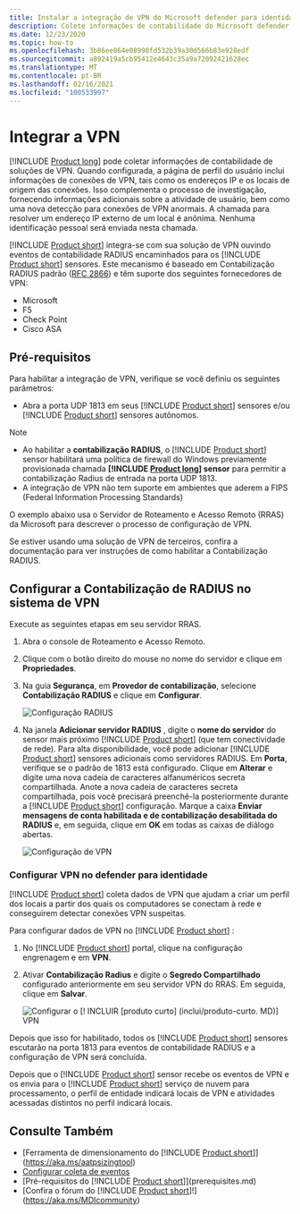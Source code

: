 ```yaml
---
title: Instalar a integração de VPN do Microsoft defender para identidade
description: Colete informações de contabilidade do Microsoft defender para identidade integrando uma VPN.
ms.date: 12/23/2020
ms.topic: how-to
ms.openlocfilehash: 3b86ee864e08998fd532b39a30d566b83e928edf
ms.sourcegitcommit: a892419a5cb95412e4643c35a9a72092421628ec
ms.translationtype: MT
ms.contentlocale: pt-BR
ms.lasthandoff: 02/16/2021
ms.locfileid: "100533997"
---
```

# <a name="integrate-vpn"></a>Integrar a VPN

[!INCLUDE [Product long](includes/product-long.md)] pode coletar informações de contabilidade de soluções de VPN. Quando configurada, a página de perfil do usuário inclui informações de conexões de VPN, tais como os endereços IP e os locais de origem das conexões. Isso complementa o processo de investigação, fornecendo informações adicionais sobre a atividade de usuário, bem como uma nova detecção para conexões de VPN anormais. A chamada para resolver um endereço IP externo de um local é anônima. Nenhuma identificação pessoal será enviada nesta chamada.

[!INCLUDE [Product short](includes/product-short.md)] integra-se com sua solução de VPN ouvindo eventos de contabilidade RADIUS encaminhados para os [!INCLUDE [Product short](includes/product-short.md)] sensores. Este mecanismo é baseado em Contabilização RADIUS padrão ([RFC 2866](https://tools.ietf.org/html/rfc2866)) e têm suporte dos seguintes fornecedores de VPN:

- Microsoft
- F5
- Check Point
- Cisco ASA

## <a name="prerequisites"></a>Pré-requisitos

Para habilitar a integração de VPN, verifique se você definiu os seguintes parâmetros:

- Abra a porta UDP 1813 em seus [!INCLUDE [Product short](includes/product-short.md)] sensores e/ou [!INCLUDE [Product short](includes/product-short.md)] sensores autônomos.

> [!NOTE]
>
> - Ao habilitar a **contabilização RADIUS**, o [!INCLUDE [Product short](includes/product-short.md)] sensor habilitará uma política de firewall do Windows previamente provisionada chamada **[!INCLUDE [Product long](includes/product-long.md)] sensor** para permitir a contabilização Radius de entrada na porta UDP 1813.
> - A integração de VPN não tem suporte em ambientes que aderem a FIPS (Federal Information Processing Standards)

O exemplo abaixo usa o Servidor de Roteamento e Acesso Remoto (RRAS) da Microsoft para descrever o processo de configuração de VPN.

Se estiver usando uma solução de VPN de terceiros, confira a documentação para ver instruções de como habilitar a Contabilização RADIUS.

## <a name="configure-radius-accounting-on-the-vpn-system"></a>Configurar a Contabilização de RADIUS no sistema de VPN

Execute as seguintes etapas em seu servidor RRAS.

1. Abra o console de Roteamento e Acesso Remoto.
1. Clique com o botão direito do mouse no nome do servidor e clique em **Propriedades**.
1. Na guia **Segurança**, em **Provedor de contabilização**, selecione **Contabilização RADIUS** e clique em **Configurar**.

    ![Configuração RADIUS](media/radius-setup.png)

1. Na janela **Adicionar servidor RADIUS** , digite o **nome do servidor** do sensor mais próximo [!INCLUDE [Product short](includes/product-short.md)] (que tem conectividade de rede). Para alta disponibilidade, você pode adicionar [!INCLUDE [Product short](includes/product-short.md)] sensores adicionais como servidores RADIUS. Em **Porta**, verifique se o padrão de 1813 está configurado. Clique em **Alterar** e digite uma nova cadeia de caracteres alfanuméricos secreta compartilhada. Anote a nova cadeia de caracteres secreta compartilhada, pois você precisará preenchê-la posteriormente durante a [!INCLUDE [Product short](includes/product-short.md)] configuração. Marque a caixa **Enviar mensagens de conta habilitada e de contabilização desabilitada do RADIUS** e, em seguida, clique em **OK** em todas as caixas de diálogo abertas.

    ![Configuração de VPN](media/vpn-set-accounting.png)

### <a name="configure-vpn-in-defender-for-identity"></a>Configurar VPN no defender para identidade

[!INCLUDE [Product short](includes/product-short.md)] coleta dados de VPN que ajudam a criar um perfil dos locais a partir dos quais os computadores se conectam à rede e conseguirem detectar conexões VPN suspeitas.

Para configurar dados de VPN no [!INCLUDE [Product short](includes/product-short.md)] :

1. No [!INCLUDE [Product short](includes/product-short.md)] portal, clique na configuração engrenagem e em **VPN**.
1. Ativar **Contabilização Radius** e digite o **Segredo Compartilhado** configurado anteriormente em seu servidor VPN do RRAS. Em seguida, clique em **Salvar**.

    ![Configurar o [! INCLUIR [produto curto] (inclui/produto-curto. MD)] VPN](media/vpn-radius.png)

Depois que isso for habilitado, todos os [!INCLUDE [Product short](includes/product-short.md)] sensores escutarão na porta 1813 para eventos de contabilidade RADIUS e a configuração de VPN será concluída.

 Depois que o [!INCLUDE [Product short](includes/product-short.md)] sensor recebe os eventos de VPN e os envia para o [!INCLUDE [Product short](includes/product-short.md)] serviço de nuvem para processamento, o perfil de entidade indicará locais de VPN e atividades acessadas distintos no perfil indicará locais.

## <a name="see-also"></a>Consulte Também

- [Ferramenta de dimensionamento do [!INCLUDE [Product short](includes/product-short.md)]](https://aka.ms/aatpsizingtool)
- [Configurar coleta de eventos](configure-event-collection.md)
- [Pré-requisitos do [!INCLUDE [Product short](includes/product-short.md)]](prerequisites.md)
- [Confira o fórum do [!INCLUDE [Product short](includes/product-short.md)]!](https://aka.ms/MDIcommunity)

